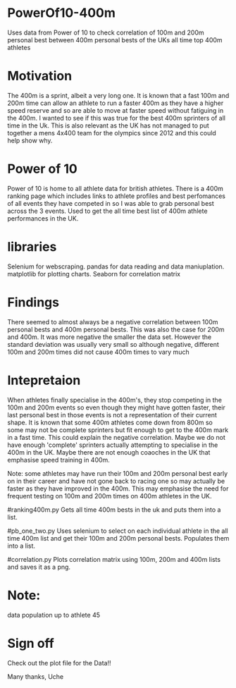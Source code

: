 # PowerOf10-400m
Uses data from Power of 10 to check correlation of 100m and 200m personal best between 400m personal bests of the UKs all time top 400m athletes


# Motivation
The 400m is a sprint, albeit a very long one. It is known that a fast 100m and 200m time can allow an athlete to run a faster 400m as they have a higher speed reserve and so are able to move at faster speed without fatiguing in the 400m. 
I wanted to see if this was true for the best 400m sprinters of all time in the Uk. 
This is also relevant as the UK has not managed to put together a mens 4x400 team for the olympics since 2012 and this could help show why.

# Power of 10
Power of 10 is home to all athlete data for british athletes. 
There is a 400m ranking page which includes links to athlete profiles and best perfomances of all events they have competed in so I was able to grab personal best across the 3 events.
Used to get the all time best list of 400m athlete performances in the UK.

# libraries
Selenium for webscraping.
pandas for data reading and data maniuplation.
matplotlib for plotting charts.
Seaborn for correlation matrix

# Findings
There seemed to almost always be a negative correlation between 100m personal bests and 400m personal bests. This was also the case for 200m and 400m.
It was more negative the smaller the data set.
However the standard deviation was usually very small so although negative, different 100m and 200m times did not cause 400m times to vary much

# Intepretaion
When athletes finally specialise in the 400m's, they stop competing in the 100m and 200m events so even though they might have gotten faster, their last personal best in those events is not a representation of their current shape.
It is known that some 400m athletes come down from 800m so some may not be complete sprinters but fit enough to get to the 400m mark in a fast time. This could explain the negative correlation. 
Maybe we do not have enough 'complete' sprinters actually attempting to specialise in the 400m in the UK. 
Maybe there are not enough coaoches in the UK that emphasise speed training in 400m.


Note: some athletes may have run their 100m and 200m personal best early on in their career and have not gone back to racing one so may actually be faster as they have improved in the 400m. This may emphasise the need for frequent testing on 100m and 200m times on 400m athletes in the UK.

#ranking400m.py
Gets all time 400m bests in the uk and puts them into a list.

#pb_one_two.py
Uses selenium to select on each individual athlete in the all time 400m
list and get their 100m and 200m personal bests. Populates them into a list.

#correlation.py
Plots correlation matrix using 100m, 200m and 400m lists and saves it as a png.




# Note:
data population up to athlete 45
# Sign off
Check out the plot file for the Data!!

Many thanks,
Uche
